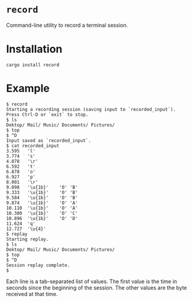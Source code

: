 # `record`

Command-line utility to record a terminal session.

# Installation

`cargo install record`

# Example

```
$ record
Starting a recording session (saving input to `recorded_input`).
Press Ctrl-D or `exit` to stop.
$ ls
Dektop/ Mail/ Music/ Documents/ Pictures/
$ top
$ ^D
Input saved as `recorded_input`.
$ cat recorded_input
3.595   'l'
3.774   's'
4.878   '\r'
6.592   't'
6.878   'o'
6.927   'p'
8.001   '\r'
9.098   '\u{1b}'    'O' 'B'
9.333   '\u{1b}'    'O' 'B'
9.584   '\u{1b}'    'O' 'B'
9.874   '\u{1b}'    'O' 'A'
10.110  '\u{1b}'    'O' 'A'
10.380  '\u{1b}'    'O' 'C'
10.896  '\u{1b}'    'O' 'D'
11.624  'q'
12.727  '\u{4}'
$ replay
Starting replay.
$ ls
Dektop/ Mail/ Music/ Documents/ Pictures/
$ top
$ ^D
Session replay complete.
$
```

Each line is a tab-separated list of values.
The first value is the time in seconds since the beginning of the session.
The other values are the byte received at that time.
